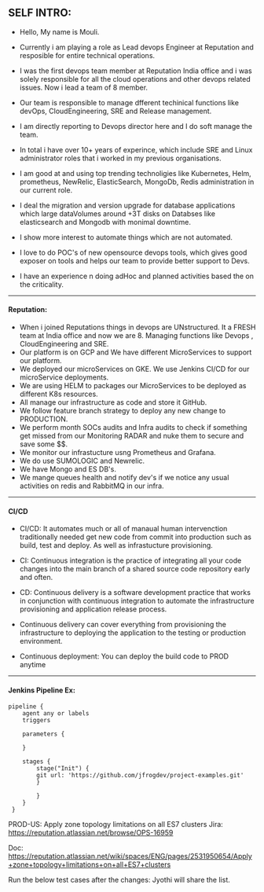 ## SELF INTRO:

- Hello, My name is Mouli.
- Currently i am playing a role as Lead devops Engineer at Reputation and resposible for entire technical operations.

- I was the first devops team member at Reputation India office and i was solely responsible for all the cloud operations and other devops related issues. Now i lead a team of 8 member.

- Our team is responsible to manage dfferent techinical functions like devOps, CloudEngineering, SRE and Release management.

- I am directly reporting to Devops director here and I do soft manage the team.

- In total i have over 10+ years of experince, which include SRE and Linux administrator roles that i worked in my previous organisations.

- I am good at and  using top trending technoligies like Kubernetes, Helm, prometheus, NewRelic, ElasticSearch, MongoDb, Redis administration  in our current role.

- I deal the migration and version upgrade for database applications which large dataVolumes around +3T disks on Databses like elasticsearch and Mongodb with monimal downtime.

- I show more interest to automate things which are not automated.

- I love to do POC's of new opensource devops tools, which gives good exposer on tools and helps our team to provide better support to Devs.

- I have an experience n doing adHoc and planned activities based the on the criticality.

------
#### Reputation:
- When i joined Reputations things in devops are UNstructured. It a FRESH team at India office and now we are 8. Managing functions like Devops , CloudEngineering and SRE.
- Our platform is on GCP and We have different MicroServices to support our platform.
- We deployed our microServices on GKE. We use Jenkins CI/CD for our microService deployments.
- We are using HELM to packages our MicroServices to be deployed as different K8s resources.
- All manage our infrastructure as code and store it GitHub.
- We follow feature branch strategy to deploy any new change to PRODUCTION.
- We perform month SOCs audits and Infra audits to check if something get missed from our Monitoring RADAR and nuke them to secure and save some $$.
- We monitor our infrastucture usng Prometheus and Grafana.
- We do use SUMOLOGIC and Newrelic.
- We have Mongo and ES DB's.
- We mange queues health and notify dev's if we notice any usual activities on redis and RabbitMQ in our infra. 

---
#### CI/CD
- CI/CD: It automates much or all of manaual human intervenction traditionally needed get new code from commit into production such as build, test and deploy. As well as infrastucture provisioning.

- CI: Continuous integration is the practice of integrating all your code changes into the main branch of a shared source code repository early and often.

- CD: Continuous delivery is a software development practice that works in conjunction with continuous integration to automate the infrastructure provisioning and application release process.

- Continuous delivery can cover everything from provisioning the infrastructure to deploying the application to the testing or production environment.

- Continuous deployment: You can deploy the build code to PROD anytime

---
#### Jenkins Pipeline Ex:
```
pipeline {
	agent any or labels
	triggers

    parameters {

    }

    stages {
    	stage("Init") {
    	git url: 'https://github.com/jfrogdev/project-examples.git'
    	}
    	
    	}
    }
 }   
 ```

PROD-US: Apply zone topology limitations on all ES7 clusters
Jira: https://reputation.atlassian.net/browse/OPS-16959

Doc: https://reputation.atlassian.net/wiki/spaces/ENG/pages/2531950654/Apply+zone+topology+limitations+on+all+ES7+clusters

Run the below test cases after the changes:
Jyothi will share the list.
